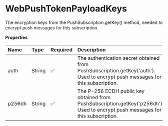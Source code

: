 # WebPushTokenPayloadKeys

The encryption keys from the PushSubscription.getKey() method, needed to encrypt push messages for this subscription.

**Properties**

| Name   | Type   | Required | Description                                                                                                                     |
| :----- | :----- | :------- | :------------------------------------------------------------------------------------------------------------------------------ |
| auth   | String | ✅       | The authentication secret obtained from PushSubscription.getKey('auth'). Used to encrypt push messages for this subscription.   |
| p256dh | String | ✅       | The P-256 ECDH public key obtained from PushSubscription.getKey('p256dh'). Used to encrypt push messages for this subscription. |
